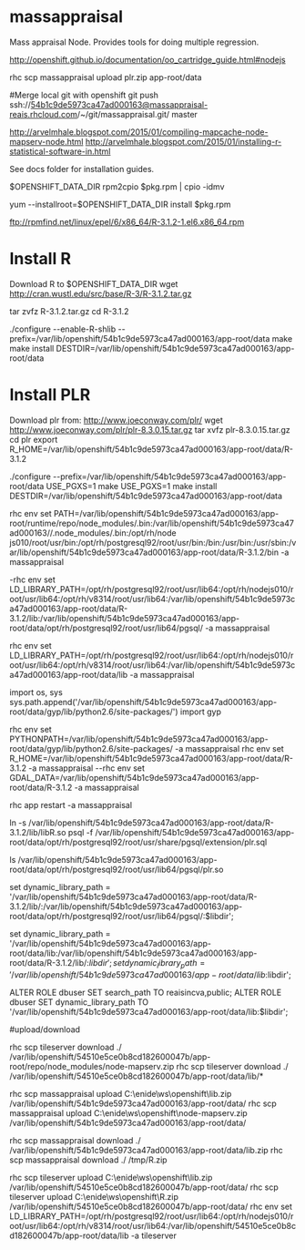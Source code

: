 # massappraisal
Mass appraisal Node.  Provides tools for doing multiple regression.

http://openshift.github.io/documentation/oo_cartridge_guide.html#nodejs

rhc scp  massappraisal upload plr.zip app-root/data

#Merge local git with openshift
git push ssh://54b1c9de5973ca47ad000163@massappraisal-reais.rhcloud.com/~/git/massappraisal.git/ master

http://arvelmhale.blogspot.com/2015/01/compiling-mapcache-node-mapserv-node.html
http://arvelmhale.blogspot.com/2015/01/installing-r-statistical-software-in.html

See docs folder for installation guides.

$OPENSHIFT_DATA_DIR
rpm2cpio $pkg.rpm | cpio -idmv

yum --installroot=$OPENSHIFT_DATA_DIR install $pkg.rpm

ftp://rpmfind.net/linux/epel/6/x86_64/R-3.1.2-1.el6.x86_64.rpm

# Install R
Download R to $OPENSHIFT_DATA_DIR
wget http://cran.wustl.edu/src/base/R-3/R-3.1.2.tar.gz

tar zvfz R-3.1.2.tar.gz
cd R-3.1.2

./configure --enable-R-shlib --prefix=/var/lib/openshift/54b1c9de5973ca47ad000163/app-root/data
make
make install DESTDIR=/var/lib/openshift/54b1c9de5973ca47ad000163/app-root/data

# Install PLR
Download plr from:
http://www.joeconway.com/plr/
wget http://www.joeconway.com/plr/plr-8.3.0.15.tar.gz
tar xvfz plr-8.3.0.15.tar.gz
cd plr
export R_HOME=/var/lib/openshift/54b1c9de5973ca47ad000163/app-root/data/R-3.1.2


./configure --prefix=/var/lib/openshift/54b1c9de5973ca47ad000163/app-root/data
USE_PGXS=1 make
USE_PGXS=1 make install DESTDIR=/var/lib/openshift/54b1c9de5973ca47ad000163/app-root/data

rhc env set PATH=/var/lib/openshift/54b1c9de5973ca47ad000163/app-root/runtime/repo/node_modules/.bin:/var/lib/openshift/54b1c9de5973ca47ad000163//.node_modules/.bin:/opt/rh/node
js010/root/usr/bin:/opt/rh/postgresql92/root/usr/bin:/bin:/usr/bin:/usr/sbin:/var/lib/openshift/54b1c9de5973ca47ad000163/app-root/data/R-3.1.2/bin -a massappraisal

-rhc env set LD_LIBRARY_PATH=/opt/rh/postgresql92/root/usr/lib64:/opt/rh/nodejs010/root/usr/lib64:/opt/rh/v8314/root/usr/lib64:/var/lib/openshift/54b1c9de5973ca47ad000163/app-root/data/R-3.1.2/lib:/var/lib/openshift/54b1c9de5973ca47ad000163/app-root/data/opt/rh/postgresql92/root/usr/lib64/pgsql/ -a massappraisal

rhc env set LD_LIBRARY_PATH=/opt/rh/postgresql92/root/usr/lib64:/opt/rh/nodejs010/root/usr/lib64:/opt/rh/v8314/root/usr/lib64:/var/lib/openshift/54b1c9de5973ca47ad000163/app-root/data/lib -a massappraisal

import os, sys
sys.path.append('/var/lib/openshift/54b1c9de5973ca47ad000163/app-root/data/gyp/lib/python2.6/site-packages/')
import gyp

rhc env set PYTHONPATH=/var/lib/openshift/54b1c9de5973ca47ad000163/app-root/data/gyp/lib/python2.6/site-packages/ -a massappraisal
rhc env set R_HOME=/var/lib/openshift/54b1c9de5973ca47ad000163/app-root/data/R-3.1.2 -a massappraisal
--rhc env set GDAL_DATA=/var/lib/openshift/54b1c9de5973ca47ad000163/app-root/data/R-3.1.2 -a massappraisal

rhc app restart -a massappraisal


ln -s /var/lib/openshift/54b1c9de5973ca47ad000163/app-root/data/R-3.1.2/lib/libR.so 
psql -f /var/lib/openshift/54b1c9de5973ca47ad000163/app-root/data/opt/rh/postgresql92/root/usr/share/pgsql/extension/plr.sql


ls /var/lib/openshift/54b1c9de5973ca47ad000163/app-root/data/opt/rh/postgresql92/root/usr/lib64/pgsql/plr.so

set dynamic_library_path = '/var/lib/openshift/54b1c9de5973ca47ad000163/app-root/data/R-3.1.2/lib/:/var/lib/openshift/54b1c9de5973ca47ad000163/app-root/data/opt/rh/postgresql92/root/usr/lib64/pgsql/:$libdir';


set dynamic_library_path = '/var/lib/openshift/54b1c9de5973ca47ad000163/app-root/data/lib:/var/lib/openshift/54b1c9de5973ca47ad000163/app-root/data/R-3.1.2/lib/:$libdir';
set dynamic_library_path = '/var/lib/openshift/54b1c9de5973ca47ad000163/app-root/data/lib:$libdir';

ALTER ROLE dbuser SET search_path TO reaisincva,public;
ALTER ROLE dbuser SET dynamic_library_path TO '/var/lib/openshift/54b1c9de5973ca47ad000163/app-root/data/lib:$libdir';

#upload/download

rhc scp tileserver download ./ /var/lib/openshift/54510e5ce0b8cd182600047b/app-root/repo/node_modules/node-mapserv.zip
rhc scp tileserver download ./ /var/lib/openshift/54510e5ce0b8cd182600047b/app-root/data/lib/*

rhc scp massappraisal upload C:\enide\ws\openshift\lib.zip /var/lib/openshift/54b1c9de5973ca47ad000163/app-root/data/
rhc scp massappraisal upload  C:\enide\ws\openshift\node-mapserv.zip /var/lib/openshift/54b1c9de5973ca47ad000163/app-root/data/


rhc scp massappraisal download ./ /var/lib/openshift/54b1c9de5973ca47ad000163/app-root/data/lib.zip
rhc scp massappraisal download ./ /tmp/R.zip

rhc scp tileserver upload C:\enide\ws\openshift\lib.zip /var/lib/openshift/54510e5ce0b8cd182600047b/app-root/data/
rhc scp tileserver upload C:\enide\ws\openshift\R.zip /var/lib/openshift/54510e5ce0b8cd182600047b/app-root/data/
rhc env set LD_LIBRARY_PATH=/opt/rh/postgresql92/root/usr/lib64:/opt/rh/nodejs010/root/usr/lib64:/opt/rh/v8314/root/usr/lib64:/var/lib/openshift/54510e5ce0b8cd182600047b/app-root/data/lib -a tileserver



